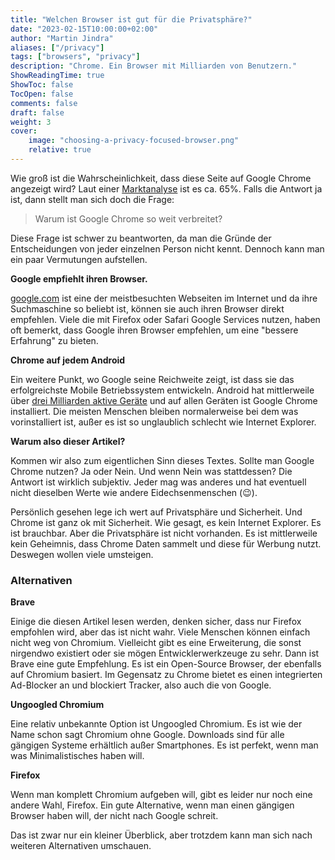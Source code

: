 ```yaml
---
title: "Welchen Browser ist gut für die Privatsphäre?"
date: "2023-02-15T10:00:00+02:00"
author: "Martin Jindra"
aliases: ["/privacy"]
tags: ["browsers", "privacy"]
description: "Chrome. Ein Browser mit Milliarden von Benutzern."
ShowReadingTime: true
ShowToc: false
TocOpen: false
comments: false
draft: false
weight: 3
cover:
    image: "choosing-a-privacy-focused-browser.png"
    relative: true
---
```


Wie groß ist die Wahrscheinlichkeit, dass diese Seite auf Google Chrome angezeigt wird?
Laut einer [Marktanalyse](https://gs.statcounter.com/browser-market-share) ist es ca. 65%.
Falls die Antwort ja ist, dann stellt man sich doch die Frage:

> Warum ist Google Chrome so weit verbreitet?

Diese Frage ist schwer zu beantworten, da man die Gründe der Entscheidungen von jeder einzelnen Person nicht kennt.
Dennoch kann man ein paar Vermutungen aufstellen.

**Google empfiehlt ihren Browser.**

[google.com](https://www.google.com) ist eine der meistbesuchten Webseiten im Internet und da ihre Suchmaschine so beliebt ist, können sie auch ihren Browser direkt empfehlen.
Viele die mit Firefox oder Safari Google Services nutzen, haben oft bemerkt, dass Google ihren Browser empfehlen, um eine \"bessere Erfahrung\" zu bieten.

**Chrome auf jedem Android**

Ein weitere Punkt, wo Google seine Reichweite zeigt, ist dass sie das erfolgreichste Mobile Betriebssystem entwickeln.
Android hat mittlerweile über [drei Milliarden aktive Geräte](https://www.theverge.com/2021/5/18/22440813/android-devices-active-number-smartphones-google-2021) und auf allen Geräten ist Google Chrome installiert.
Die meisten Menschen bleiben normalerweise bei dem was vorinstalliert ist, außer es ist so unglaublich schlecht wie Internet Explorer.

**Warum also dieser Artikel?**

Kommen wir also zum eigentlichen Sinn dieses Textes.
Sollte man Google Chrome nutzen?
Ja oder Nein.
Und wenn Nein was stattdessen?
Die Antwort ist wirklich subjektiv.
Jeder mag was anderes und hat eventuell nicht dieselben Werte wie andere Eidechsenmenschen (:wink:).

Persönlich gesehen lege ich wert auf Privatsphäre und Sicherheit.
Und Chrome ist ganz ok mit Sicherheit.
Wie gesagt, es kein Internet Explorer.
Es ist brauchbar.
Aber die Privatsphäre ist nicht vorhanden.
Es ist mittlerweile kein Geheimnis, dass Chrome Daten sammelt und diese für Werbung nutzt.
Deswegen wollen viele umsteigen.

### Alternativen

**Brave**

Einige die diesen Artikel lesen werden, denken sicher, dass nur Firefox empfohlen wird, aber das ist nicht wahr.
Viele Menschen können einfach nicht weg von Chromium.
Vielleicht gibt es eine Erweiterung, die sonst nirgendwo existiert oder sie mögen Entwicklerwerkzeuge zu sehr.
Dann ist Brave eine gute Empfehlung.
Es ist ein Open-Source Browser, der ebenfalls auf Chromium basiert.
Im Gegensatz zu Chrome bietet es einen integrierten Ad-Blocker an und blockiert Tracker, also auch die von Google.

**Ungoogled Chromium**

Eine relativ unbekannte Option ist Ungoogled Chromium.
Es ist wie der Name schon sagt Chromium ohne Google.
Downloads sind für alle gängigen Systeme erhältlich außer Smartphones.
Es ist perfekt, wenn man was Minimalistisches haben will.

**Firefox**

Wenn man komplett Chromium aufgeben will, gibt es leider nur noch eine andere Wahl, Firefox.
Ein gute Alternative, wenn man einen gängigen Browser haben will, der nicht nach Google schreit.

Das ist zwar nur ein kleiner Überblick, aber trotzdem kann man sich nach weiteren Alternativen umschauen.
